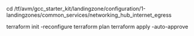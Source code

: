 cd /tf/avm/gcc_starter_kit/landingzone/configuration/1-landingzones/common_services/networking_hub_internet_egress

terraform init -reconfigure
terraform plan
terraform apply -auto-approve

